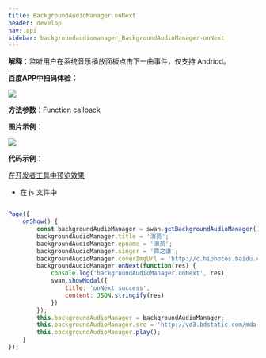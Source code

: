 ```yaml
---
title: BackgroundAudioManager.onNext
header: develop
nav: api
sidebar: backgroundaudiomanager_BackgroundAudioManager-onNext
---
```





**解释**：监听用户在系统音乐播放面板点击下一曲事件，仅支持 Andriod。

**百度APP中扫码体验：**

<img src="https://b.bdstatic.com/miniapp/assets/images/doc_demo/fragment_BackgroundAudioManagerOnNext.png"  class="demo-qrcode-image" />


**方法参数**：Function callback

**图片示例**：

<div class="m-doc-custom-examples">
    <div class="m-doc-custom-examples-correct">
        <img src="https://b.bdstatic.com/miniapp/image/onNext.gif">
    </div>
    <div class="m-doc-custom-examples-correct">
        <img src=" ">
    </div>
    <div class="m-doc-custom-examples-correct">
        <img src=" ">
    </div>     
</div>


**代码示例**：

<a href="swanide://fragment/a9c6b4e5aa2b4b7c6416889607407ff91574005094848" title="在开发者工具中预览效果" target="_self">在开发者工具中预览效果</a>

* 在 js 文件中

```javascript

Page({
    onShow() {
        const backgroundAudioManager = swan.getBackgroundAudioManager();
        backgroundAudioManager.title = '演员';
        backgroundAudioManager.epname = '演员';
        backgroundAudioManager.singer = '薛之谦';
        backgroundAudioManager.coverImgUrl = 'http://c.hiphotos.baidu.com/super/pic/item/8b13632762d0f703e34c0f6304fa513d2797c597.jpg';
        backgroundAudioManager.onNext(function(res) {
            console.log('backgroundAudioManager.onNext', res)
            swan.showModal({
                title: 'onNext success',
                content: JSON.stringify(res)
            })
        });
        this.backgroundAudioManager = backgroundAudioManager;
        this.backgroundAudioManager.src = 'http://vd3.bdstatic.com/mda-ic7mxzt5cvz6f4y5/mda-ic7mxzt5cvz6f4y5.mp3';
        this.backgroundAudioManager.play();
    }
});

```

